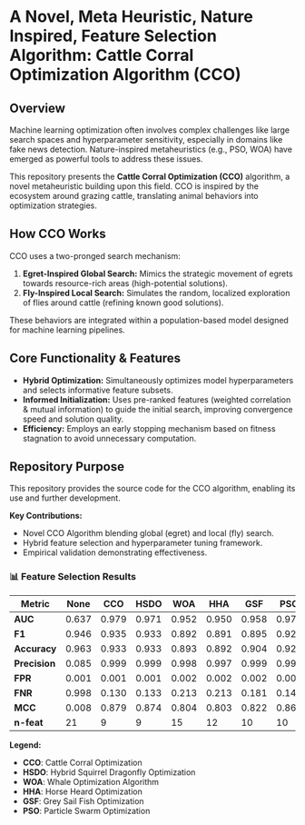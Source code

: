 # A Novel, Meta Heuristic, Nature Inspired, Feature Selection Algorithm: Cattle Corral Optimization Algorithm (CCO)

## Overview

Machine learning optimization often involves complex challenges like large search spaces and hyperparameter sensitivity, especially in domains like fake news detection. Nature-inspired metaheuristics (e.g., PSO, WOA) have emerged as powerful tools to address these issues.

This repository presents the **Cattle Corral Optimization (CCO)** algorithm, a novel metaheuristic building upon this field. CCO is inspired by the ecosystem around grazing cattle, translating animal behaviors into optimization strategies.

## How CCO Works

CCO uses a two-pronged search mechanism:

1.  **Egret-Inspired Global Search:** Mimics the strategic movement of egrets towards resource-rich areas (high-potential solutions).
2.  **Fly-Inspired Local Search:** Simulates the random, localized exploration of flies around cattle (refining known good solutions).

These behaviors are integrated within a population-based model designed for machine learning pipelines.

## Core Functionality & Features

*   **Hybrid Optimization:** Simultaneously optimizes model hyperparameters and selects informative feature subsets.
*   **Informed Initialization:** Uses pre-ranked features (weighted correlation & mutual information) to guide the initial search, improving convergence speed and solution quality.
*   **Efficiency:** Employs an early stopping mechanism based on fitness stagnation to avoid unnecessary computation.

## Repository Purpose

This repository provides the source code for the CCO algorithm, enabling its use and further development. 

**Key Contributions:**
*   Novel CCO Algorithm blending global (egret) and local (fly) search.
*   Hybrid feature selection and hyperparameter tuning framework.
*   Empirical validation demonstrating effectiveness.



### 📊 Feature Selection Results

| Metric      | None  | CCO   | HSDO  | WOA   | HHA   | GSF   | PSO   |
|-------------|-------|-------|-------|-------|-------|-------|-------|
| **AUC**     | 0.637 | 0.979 | 0.971 | 0.952 | 0.950 | 0.958 | 0.971 |
| **F1**      | 0.946 | 0.935 | 0.933 | 0.892 | 0.891 | 0.895 | 0.923 |
| **Accuracy**| 0.963 | 0.933 | 0.933 | 0.893 | 0.892 | 0.904 | 0.929 |
| **Precision**| 0.085 | 0.999 | 0.999 | 0.998 | 0.997 | 0.999 | 0.999 |
| **FPR**     | 0.001 | 0.001 | 0.001 | 0.002 | 0.002 | 0.002 | 0.001 |
| **FNR**     | 0.998 | 0.130 | 0.133 | 0.213 | 0.213 | 0.181 | 0.143 |
| **MCC**     | 0.008 | 0.879 | 0.874 | 0.804 | 0.803 | 0.822 | 0.867 |
| **n-feat**  | 21    | 9     | 9     | 15    | 12    | 10    | 10    |

**Legend:**
- **CCO**: Cattle Corral Optimization 
- **HSDO**: Hybrid Squirrel Dragonfly Optimization
- **WOA**: Whale Optimization Algorithm
- **HHA**: Horse Heard Optimization
- **GSF**: Grey Sail Fish Optimization
- **PSO**: Particle Swarm Optimization


